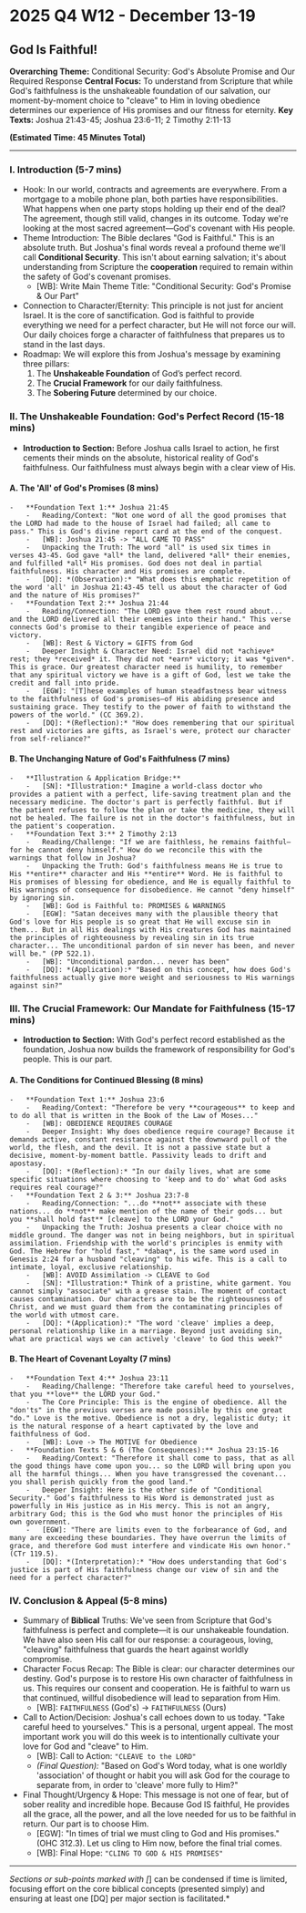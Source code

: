 # 2025 Q4 W12 - December 13-19
## God Is Faithful!

**Overarching Theme:** Conditional Security: God's Absolute Promise and Our Required Response
**Central Focus:** To understand from Scripture that while God's faithfulness is the unshakeable foundation of our salvation, our moment-by-moment choice to "cleave" to Him in loving obedience determines our experience of His promises and our fitness for eternity.
**Key Texts:** Joshua 21:43-45; Joshua 23:6-11; 2 Timothy 2:11-13

**(Estimated Time: 45 Minutes Total)**

---

### I. Introduction (5-7 mins)
-   Hook: In our world, contracts and agreements are everywhere. From a mortgage to a mobile phone plan, both parties have responsibilities. What happens when one party stops holding up their end of the deal? The agreement, though still valid, changes in its outcome. Today we're looking at the most sacred agreement—God's covenant with His people.
-   Theme Introduction: The Bible declares "God is Faithful." This is an absolute truth. But Joshua's final words reveal a profound theme we'll call **Conditional Security**. This isn't about earning salvation; it's about understanding from Scripture the **cooperation** required to remain within the safety of God's covenant promises.
    -   [WB]: Write Main Theme Title: "Conditional Security: God's Promise & Our Part"
-   Connection to Character/Eternity: This principle is not just for ancient Israel. It is the core of sanctification. God is faithful to provide everything we need for a perfect character, but He will not force our will. Our daily choices forge a character of faithfulness that prepares us to stand in the last days.
-   Roadmap: We will explore this from Joshua's message by examining three pillars:
    1.  The **Unshakeable Foundation** of God’s perfect record.
    2.  The **Crucial Framework** for our daily faithfulness.
    3.  The **Sobering Future** determined by our choice.

### II. The Unshakeable Foundation: God's Perfect Record (15-18 mins)
-   **Introduction to Section:** Before Joshua calls Israel to action, he first cements their minds on the absolute, historical reality of God's faithfulness. Our faithfulness must always begin with a clear view of His.

#### A. The 'All' of God's Promises (8 mins)
    -   **Foundation Text 1:** Joshua 21:45
        -   Reading/Context: "Not one word of all the good promises that the LORD had made to the house of Israel had failed; all came to pass." This is God's divine report card at the end of the conquest.
        -   [WB]: Joshua 21:45 -> "ALL CAME TO PASS"
        -   Unpacking the Truth: The word "all" is used six times in verses 43-45. God gave *all* the land, delivered *all* their enemies, and fulfilled *all* His promises. God does not deal in partial faithfulness. His character and His promises are complete.
        -   [DQ]: *(Observation):* "What does this emphatic repetition of the word 'all' in Joshua 21:43-45 tell us about the character of God and the nature of His promises?"
    -   **Foundation Text 2:** Joshua 21:44
        -   Reading/Connection: "The LORD gave them rest round about... and the LORD delivered all their enemies into their hand." This verse connects God's promise to their tangible experience of peace and victory.
        -   [WB]: Rest & Victory = GIFTS from God
        -   Deeper Insight & Character Need: Israel did not *achieve* rest; they *received* it. They did not *earn* victory; it was *given*. This is grace. Our greatest character need is humility, to remember that any spiritual victory we have is a gift of God, lest we take the credit and fall into pride.
        -   [EGW]: "[T]hese examples of human steadfastness bear witness to the faithfulness of God's promises—of His abiding presence and sustaining grace. They testify to the power of faith to withstand the powers of the world." (CC 369.2).
        -   [DQ]: *(Reflection):* "How does remembering that our spiritual rest and victories are gifts, as Israel's were, protect our character from self-reliance?"

#### B. The Unchanging Nature of God's Faithfulness (7 mins)
    -   **Illustration & Application Bridge:**
        -   [SN]: *Illustration:* Imagine a world-class doctor who provides a patient with a perfect, life-saving treatment plan and the necessary medicine. The doctor's part is perfectly faithful. But if the patient refuses to follow the plan or take the medicine, they will not be healed. The failure is not in the doctor's faithfulness, but in the patient's cooperation.
    -   **Foundation Text 3:** 2 Timothy 2:13
        -   Reading/Challenge: "If we are faithless, he remains faithful—for he cannot deny himself." How do we reconcile this with the warnings that follow in Joshua?
        -   Unpacking the Truth: God's faithfulness means He is true to His **entire** character and His **entire** Word. He is faithful to His promises of blessing for obedience, and He is equally faithful to His warnings of consequence for disobedience. He cannot "deny himself" by ignoring sin.
        -   [WB]: God is Faithful to: PROMISES & WARNINGS
        -   [EGW]: "Satan deceives many with the plausible theory that God's love for His people is so great that He will excuse sin in them... But in all His dealings with His creatures God has maintained the principles of righteousness by revealing sin in its true character... The unconditional pardon of sin never has been, and never will be." (PP 522.1).
        -   [WB]: "Unconditional pardon... never has been"
        -   [DQ]: *(Application):* "Based on this concept, how does God's faithfulness actually give more weight and seriousness to His warnings against sin?"

### III. The Crucial Framework: Our Mandate for Faithfulness (15-17 mins)
-   **Introduction to Section:** With God's perfect record established as the foundation, Joshua now builds the framework of responsibility for God's people. This is our part.

#### A. The Conditions for Continued Blessing (8 mins)
    -   **Foundation Text 1:** Joshua 23:6
        -   Reading/Context: "Therefore be very **courageous** to keep and to do all that is written in the Book of the Law of Moses..."
        -   [WB]: OBEDIENCE REQUIRES COURAGE
        -   Deeper Insight: Why does obedience require courage? Because it demands active, constant resistance against the downward pull of the world, the flesh, and the devil. It is not a passive state but a decisive, moment-by-moment battle. Passivity leads to drift and apostasy.
        -   [DQ]: *(Reflection):* "In our daily lives, what are some specific situations where choosing to 'keep and to do' what God asks requires real courage?"
    -   **Foundation Text 2 & 3:** Joshua 23:7-8
        -   Reading/Connection: "...do **not** associate with these nations... do **not** make mention of the name of their gods... but you **shall hold fast** [cleave] to the LORD your God."
        -   Unpacking the Truth: Joshua presents a clear choice with no middle ground. The danger was not in being neighbors, but in spiritual assimilation. Friendship with the world's principles is enmity with God. The Hebrew for "hold fast," *dabaq*, is the same word used in Genesis 2:24 for a husband "cleaving" to his wife. This is a call to intimate, loyal, exclusive relationship.
        -   [WB]: AVOID Assimilation -> CLEAVE to God
        -   [SN]: *Illustration:* Think of a pristine, white garment. You cannot simply "associate" with a grease stain. The moment of contact causes contamination. Our characters are to be the righteousness of Christ, and we must guard them from the contaminating principles of the world with utmost care.
        -   [DQ]: *(Application):* "The word 'cleave' implies a deep, personal relationship like in a marriage. Beyond just avoiding sin, what are practical ways we can actively 'cleave' to God this week?"

#### B. The Heart of Covenant Loyalty (7 mins)
    -   **Foundation Text 4:** Joshua 23:11
        -   Reading/Challenge: "Therefore take careful heed to yourselves, that you **love** the LORD your God."
        -   The Core Principle: This is the engine of obedience. All the "don'ts" in the previous verses are made possible by this one great "do." Love is the motive. Obedience is not a dry, legalistic duty; it is the natural response of a heart captivated by the love and faithfulness of God.
        -   [WB]: Love -> The MOTIVE for Obedience
    -   **Foundation Texts 5 & 6 (The Consequences):** Joshua 23:15-16
        -   Reading/Context: "Therefore it shall come to pass, that as all the good things have come upon you... so the LORD will bring upon you all the harmful things... When you have transgressed the covenant... you shall perish quickly from the good land."
        -   Deeper Insight: Here is the other side of "Conditional Security." God’s faithfulness to His Word is demonstrated just as powerfully in His justice as in His mercy. This is not an angry, arbitrary God; this is the God who must honor the principles of His own government.
        -   [EGW]: "There are limits even to the forbearance of God, and many are exceeding these boundaries. They have overrun the limits of grace, and therefore God must interfere and vindicate His own honor." (CTr 119.5).
        -   [DQ]: *(Interpretation):* "How does understanding that God's justice is part of His faithfulness change our view of sin and the need for a perfect character?"

### IV. Conclusion & Appeal (5-8 mins)
-   Summary of **Biblical** Truths: We've seen from Scripture that God's faithfulness is perfect and complete—it is our unshakeable foundation. We have also seen His call for our response: a courageous, loving, "cleaving" faithfulness that guards the heart against worldly compromise.
-   Character Focus Recap: The Bible is clear: our character determines our destiny. God's purpose is to restore His own character of faithfulness in us. This requires our consent and cooperation. He is faithful to warn us that continued, willful disobedience will lead to separation from Him.
    -   [WB]: `FAITHFULNESS` (God's) -> `FAITHFULNESS` (Ours)
-   Call to Action/Decision: Joshua's call echoes down to us today. "Take careful heed to yourselves." This is a personal, urgent appeal. The most important work you will do this week is to intentionally cultivate your love for God and "cleave" to Him.
    -   [WB]: Call to Action: ```"CLEAVE to the LORD"```
    -   *(Final Question):* "Based on God's Word today, what is one worldly 'association' of thought or habit you will ask God for the courage to separate from, in order to 'cleave' more fully to Him?"
-   Final Thought/Urgency & Hope: This message is not one of fear, but of sober reality and incredible hope. Because God IS faithful, He provides all the grace, all the power, and all the love needed for us to be faithful in return. Our part is to choose Him.
    -   [EGW]: "In times of trial we must cling to God and His promises." (OHC 312.3). Let us cling to Him now, before the final trial comes.
    -   [WB]: Final Hope: ```"CLING TO GOD & HIS PROMISES"```

---
*Sections or sub-points marked with [*] can be condensed if time is limited, focusing effort on the core biblical concepts (presented simply) and ensuring at least one [DQ] per major section is facilitated.*